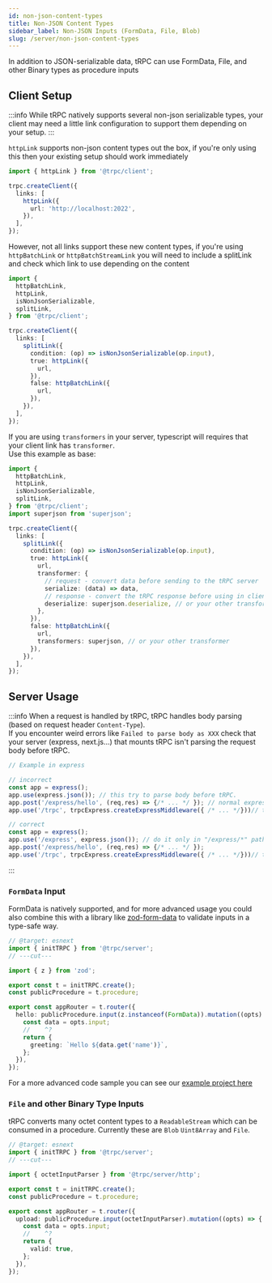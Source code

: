 ```yaml
---
id: non-json-content-types
title: Non-JSON Content Types
sidebar_label: Non-JSON Inputs (FormData, File, Blob)
slug: /server/non-json-content-types
---
```


In addition to JSON-serializable data, tRPC can use FormData, File, and other Binary types as procedure inputs

## Client Setup

:::info
While tRPC natively supports several non-json serializable types, your client may need a little link configuration to support them depending on your setup.
:::

`httpLink` supports non-json content types out the box, if you're only using this then your existing setup should work immediately

```ts
import { httpLink } from '@trpc/client';

trpc.createClient({
  links: [
    httpLink({
      url: 'http://localhost:2022',
    }),
  ],
});
```

However, not all links support these new content types, if you're using `httpBatchLink` or `httpBatchStreamLink` you will need to include a splitLink and check which link to use depending on the content

```ts
import {
  httpBatchLink,
  httpLink,
  isNonJsonSerializable,
  splitLink,
} from '@trpc/client';

trpc.createClient({
  links: [
    splitLink({
      condition: (op) => isNonJsonSerializable(op.input),
      true: httpLink({
        url,
      }),
      false: httpBatchLink({
        url,
      }),
    }),
  ],
});
```

If you are using `transformers` in your server, typescript will requires that your client link has `transformer`.  
Use this example as base:

```ts
import {
  httpBatchLink,
  httpLink,
  isNonJsonSerializable,
  splitLink,
} from '@trpc/client';
import superjson from 'superjson';

trpc.createClient({
  links: [
    splitLink({
      condition: (op) => isNonJsonSerializable(op.input),
      true: httpLink({
        url,
        transformer: {
          // request - convert data before sending to the tRPC server
          serialize: (data) => data,
          // response - convert the tRPC response before using in client
          deserialize: superjson.deserialize, // or your other transformer
        },
      }),
      false: httpBatchLink({
        url,
        transformers: superjson, // or your other transformer
      }),
    }),
  ],
});
```

## Server Usage

:::info
When a request is handled by tRPC, tRPC handles body parsing (based on request header `Content-Type`).  
If you encounter weird errors like `Failed to parse body as XXX` check that your server (express, next.js...) that mounts tRPC isn't parsing the request body before tRPC.  

```ts
// Example in express

// incorrect
const app = express();
app.use(express.json()); // this try to parse body before tRPC.
app.post('/express/hello', (req,res) => {/* ... */ }); // normal express route handler
app.use('/trpc', trpcExpress.createExpressMiddleware({ /* ... */}))// tRPC fails to parse body

// correct
const app = express();
app.use('/express', express.json()); // do it only in "/express/*" path
app.post('/express/hello', (req,res) => {/* ... */ });
app.use('/trpc', trpcExpress.createExpressMiddleware({ /* ... */}))// tRPC can parse body
```

:::

### `FormData` Input

FormData is natively supported, and for more advanced usage you could also combine this with a library like [zod-form-data](https://www.npmjs.com/package/zod-form-data) to validate inputs in a type-safe way.

```ts twoslash
// @target: esnext
import { initTRPC } from '@trpc/server';
// ---cut---

import { z } from 'zod';

export const t = initTRPC.create();
const publicProcedure = t.procedure;

export const appRouter = t.router({
  hello: publicProcedure.input(z.instanceof(FormData)).mutation((opts) => {
    const data = opts.input;
    //    ^?
    return {
      greeting: `Hello ${data.get('name')}`,
    };
  }),
});
```

For a more advanced code sample you can see our [example project here](https://github.com/juliusmarminge/trpc-interop/blob/66aa760141030ffc421cae1a3bda9b5f1ab340b6/src/server.ts#L28-L43)

### `File` and other Binary Type Inputs

tRPC converts many octet content types to a `ReadableStream` which can be consumed in a procedure. Currently these are `Blob` `Uint8Array` and `File`.

```ts twoslash
// @target: esnext
import { initTRPC } from '@trpc/server';
// ---cut---

import { octetInputParser } from '@trpc/server/http';

export const t = initTRPC.create();
const publicProcedure = t.procedure;

export const appRouter = t.router({
  upload: publicProcedure.input(octetInputParser).mutation((opts) => {
    const data = opts.input;
    //    ^?
    return {
      valid: true,
    };
  }),
});
```
